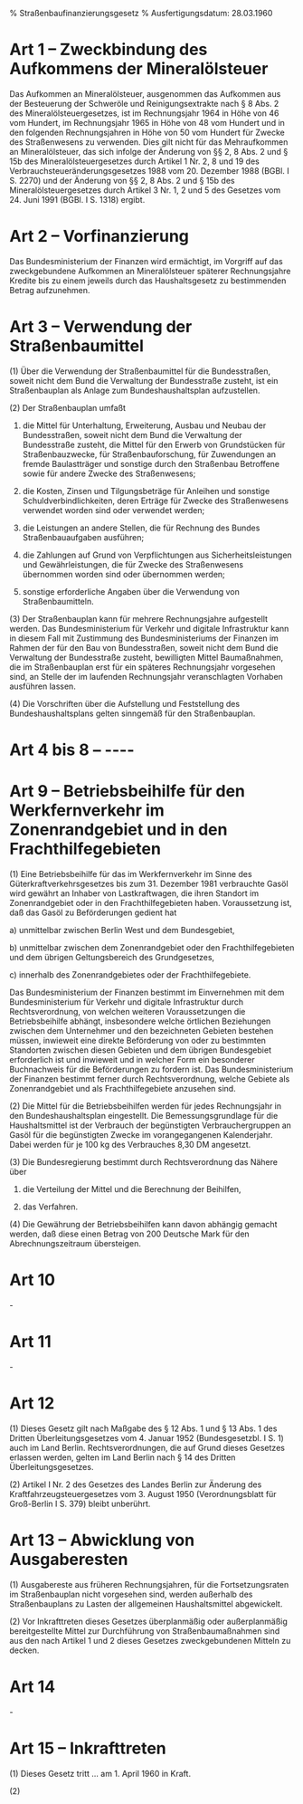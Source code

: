 % Straßenbaufinanzierungsgesetz
% Ausfertigungsdatum: 28.03.1960
 
# Art 1 – Zweckbindung des Aufkommens der Mineralölsteuer

Das Aufkommen an Mineralölsteuer, ausgenommen das Aufkommen aus der Besteuerung der Schweröle und Reinigungsextrakte nach § 8 Abs. 2 des Mineralölsteuergesetzes, ist im Rechnungsjahr 1964 in Höhe von 46 vom Hundert, im Rechnungsjahr 1965 in Höhe von 48 vom Hundert und in den folgenden Rechnungsjahren in Höhe von 50 vom Hundert für Zwecke des Straßenwesens zu verwenden. Dies gilt nicht für das Mehraufkommen an Mineralölsteuer, das sich infolge der Änderung von §§ 2, 8 Abs. 2 und § 15b des Mineralölsteuergesetzes durch Artikel 1 Nr. 2, 8 und 19 des Verbrauchsteueränderungsgesetzes 1988 vom 20. Dezember 1988 (BGBl. I S. 2270) und der Änderung von §§ 2, 8 Abs. 2 und § 15b des Mineralölsteuergesetzes durch Artikel 3 Nr. 1, 2 und 5 des Gesetzes vom 24. Juni 1991 (BGBl. I S. 1318) ergibt.

# Art 2 – Vorfinanzierung

Das Bundesministerium der Finanzen wird ermächtigt, im Vorgriff auf das zweckgebundene Aufkommen an Mineralölsteuer späterer Rechnungsjahre Kredite bis zu einem jeweils durch das Haushaltsgesetz zu bestimmenden Betrag aufzunehmen.

# Art 3 – Verwendung der Straßenbaumittel

(1) Über die Verwendung der Straßenbaumittel für die Bundesstraßen, soweit nicht dem Bund die Verwaltung der Bundesstraße zusteht, ist ein Straßenbauplan als Anlage zum Bundeshaushaltsplan aufzustellen.

(2) Der Straßenbauplan umfaßt

1. die Mittel für Unterhaltung, Erweiterung, Ausbau und Neubau der Bundesstraßen, soweit nicht dem Bund die Verwaltung der Bundesstraße zusteht, die Mittel für den Erwerb von Grundstücken für Straßenbauzwecke, für Straßenbauforschung, für Zuwendungen an fremde Baulastträger und sonstige durch den Straßenbau Betroffene sowie für andere Zwecke des Straßenwesens;

2. die Kosten, Zinsen und Tilgungsbeträge für Anleihen und sonstige Schuldverbindlichkeiten, deren Erträge für Zwecke des Straßenwesens verwendet worden sind oder verwendet werden;

3. die Leistungen an andere Stellen, die für Rechnung des Bundes Straßenbauaufgaben ausführen;

4. die Zahlungen auf Grund von Verpflichtungen aus Sicherheitsleistungen und Gewährleistungen, die für Zwecke des Straßenwesens übernommen worden sind oder übernommen werden;

5. sonstige erforderliche Angaben über die Verwendung von Straßenbaumitteln.

(3) Der Straßenbauplan kann für mehrere Rechnungsjahre aufgestellt werden. Das Bundesministerium für Verkehr und digitale Infrastruktur kann in diesem Fall mit Zustimmung des Bundesministeriums der Finanzen im Rahmen der für den Bau von Bundesstraßen, soweit nicht dem Bund die Verwaltung der Bundesstraße zusteht, bewilligten Mittel Baumaßnahmen, die im Straßenbauplan erst für ein späteres Rechnungsjahr vorgesehen sind, an Stelle der im laufenden Rechnungsjahr veranschlagten Vorhaben ausführen lassen.

(4) Die Vorschriften über die Aufstellung und Feststellung des Bundeshaushaltsplans gelten sinngemäß für den Straßenbauplan.

# Art 4 bis 8 – ----

# Art 9 – Betriebsbeihilfe für den Werkfernverkehr im Zonenrandgebiet und in den Frachthilfegebieten

(1) Eine Betriebsbeihilfe für das im Werkfernverkehr im Sinne des Güterkraftverkehrsgesetzes bis zum 31. Dezember 1981 verbrauchte Gasöl wird gewährt an Inhaber von Lastkraftwagen, die ihren Standort im Zonenrandgebiet oder in den Frachthilfegebieten haben. Voraussetzung ist, daß das Gasöl zu Beförderungen gedient hat

a) unmittelbar zwischen Berlin West und dem Bundesgebiet,

b) unmittelbar zwischen dem Zonenrandgebiet oder den Frachthilfegebieten und dem übrigen Geltungsbereich des Grundgesetzes,

c) innerhalb des Zonenrandgebietes oder der Frachthilfegebiete.

Das Bundesministerium der Finanzen bestimmt im Einvernehmen mit dem Bundesministerium für Verkehr und digitale Infrastruktur durch Rechtsverordnung, von welchen weiteren Voraussetzungen die Betriebsbeihilfe abhängt, insbesondere welche örtlichen Beziehungen zwischen dem Unternehmer und den bezeichneten Gebieten bestehen müssen, inwieweit eine direkte Beförderung von oder zu bestimmten Standorten zwischen diesen Gebieten und dem übrigen Bundesgebiet erforderlich ist und inwieweit und in welcher Form ein besonderer Buchnachweis für die Beförderungen zu fordern ist. Das Bundesministerium der Finanzen bestimmt ferner durch Rechtsverordnung, welche Gebiete als Zonenrandgebiet und als Frachthilfegebiete anzusehen sind.

(2) Die Mittel für die Betriebsbeihilfen werden für jedes Rechnungsjahr in den Bundeshaushaltsplan eingestellt. Die Bemessungsgrundlage für die Haushaltsmittel ist der Verbrauch der begünstigten Verbrauchergruppen an Gasöl für die begünstigten Zwecke im vorangegangenen Kalenderjahr. Dabei werden für je 100 kg des Verbrauches 8,30 DM angesetzt.

(3) Die Bundesregierung bestimmt durch Rechtsverordnung das Nähere über

1. die Verteilung der Mittel und die Berechnung der Beihilfen,

2. das Verfahren.

(4) Die Gewährung der Betriebsbeihilfen kann davon abhängig gemacht werden, daß diese einen Betrag von 200 Deutsche Mark für den Abrechnungszeitraum übersteigen.

# Art 10

\-

# Art 11

\-

# Art 12

(1) Dieses Gesetz gilt nach Maßgabe des § 12 Abs. 1 und § 13 Abs. 1 des Dritten Überleitungsgesetzes vom 4. Januar 1952 (Bundesgesetzbl. I S. 1) auch im Land Berlin. Rechtsverordnungen, die auf Grund dieses Gesetzes erlassen werden, gelten im Land Berlin nach § 14 des Dritten Überleitungsgesetzes.

(2) Artikel I Nr. 2 des Gesetzes des Landes Berlin zur Änderung des Kraftfahrzeugsteuergesetzes vom 3. August 1950 (Verordnungsblatt für Groß-Berlin I S. 379) bleibt unberührt.

# Art 13 – Abwicklung von Ausgaberesten

(1) Ausgabereste aus früheren Rechnungsjahren, für die Fortsetzungsraten im Straßenbauplan nicht vorgesehen sind, werden außerhalb des Straßenbauplans zu Lasten der allgemeinen Haushaltsmittel abgewickelt.

(2) Vor Inkrafttreten dieses Gesetzes überplanmäßig oder außerplanmäßig bereitgestellte Mittel zur Durchführung von Straßenbaumaßnahmen sind aus den nach Artikel 1 und 2 dieses Gesetzes zweckgebundenen Mitteln zu decken.

# Art 14

\-

# Art 15 – Inkrafttreten

(1) Dieses Gesetz tritt ... am 1. April 1960 in Kraft.

(2)
